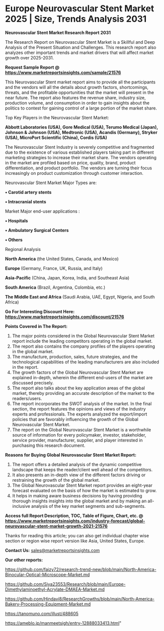 # Europe Neurovascular Stent Market 2025 | Size, Trends Analysis 2031

<strong>Neurovascular Stent Market Research Report 2031</strong>

The Research Report on Neurovascular Stent Market is a Skillful and Deep Analysis of the Present Situation and Challenges. This research report also analyzes other important trends and market drivers that will affect market growth over 2025-2031.

<strong>Request Sample Report @ <a href=https://www.marketreportsinsights.com/sample/21576>https://www.marketreportsinsights.com/sample/21576</a></strong>

This Neurovascular Stent market report aims to provide all the participants and the vendors will all the details about growth factors, shortcomings, threats, and the profitable opportunities that the market will present in the near future. The report also features the revenue share, industry size, production volume, and consumption in order to gain insights about the politics to contest for gaining control of a large portion of the market share.

Top Key Players in the Neurovascular Stent Market:

<strong>Abbott Laboratories (USA), Gore Medical (USA), Terumo Medical (Japan), Johnson & Johnson (USA), Medtronic (USA), Acandis (Germany), Stryker (USA), MicroPort Scientific (China), Cordis (USA)</strong>

The Neurovascular Stent Industry is severely competitive and fragmented due to the existence of various established players taking part in different marketing strategies to increase their market share. The vendors operating in the market are profiled based on price, quality, brand, product differentiation, and product portfolio. The vendors are turning their focus increasingly on product customization through customer interaction.

Neurovascular Stent Market Major Types are:

<strong>• Carotid artery stents

• Intracranial stents</strong>

Market Major end-user applications :

<strong>• Hospitals

• Ambulatory Surgical Centers

• Others</strong>

Regional Analysis

</u><strong><b>North America</b></strong> (the United States, Canada, and Mexico)

<strong><b>Europe </b></strong>(Germany, France, UK, Russia, and Italy)

<strong><b>Asia-Pacific</b></strong> (China, Japan, Korea, India, and Southeast Asia)

<strong><b>South America</b></strong> (Brazil, Argentina, Colombia, etc.)

<strong><b>The Middle East and Africa</b></strong> (Saudi Arabia, UAE, Egypt, Nigeria, and South Africa)

<strong>Go For Interesting Discount Here: <a href=https://www.marketreportsinsights.com/discount/21576>https://www.marketreportsinsights.com/discount/21576</a></strong>

<strong>Points Covered in The Report:</strong>
<ol>
  <li>The major points considered in the Global Neurovascular Stent Market report include the leading competitors operating in the global market.</li>
  <li>The report also contains the company profiles of the players operating in the global market.</li>
  <li>The manufacture, production, sales, future strategies, and the technological capabilities of the leading manufacturers are also included in the report.</li>
  <li>The growth factors of the Global Neurovascular Stent Market are explained in-depth, wherein the different end-users of the market are discussed precisely.</li>
  <li>The report also talks about the key application areas of the global market, thereby providing an accurate description of the market to the readers/users.</li>
  <li>The report incorporates the SWOT analysis of the market. In the final section, the report features the opinions and views of the industry experts and professionals. The experts analyzed the export/import policies that are favorably influencing the growth of the Global Neurovascular Stent Market.</li>
  <li>The report on the Global Neurovascular Stent Market is a worthwhile source of information for every policymaker, investor, stakeholder, service provider, manufacturer, supplier, and player interested in purchasing this research document.</li>
</ol>
<strong>Reasons for Buying Global Neurovascular Stent Market Report:</strong>

<ol>
  <li>The report offers a detailed analysis of the dynamic competitive landscape that keeps the reader/client well ahead of the competitors.</li>
  <li>It also presents an in-depth view of the different factors driving or restraining the growth of the global market.</li>
  <li>The Global Neurovascular Stent Market report provides an eight-year forecast evaluated on the basis of how the market is estimated to grow.</li>
  <li>It helps in making aware business decisions by having providing thorough insights insights into the global market and by making an all-inclusive analysis of the key market segments and sub-segments.</li>
</ol>
<strong>Access full Report Description, TOC, Table of Figure, Chart, etc. @ <a href=https://www.marketreportsinsights.com/industry-forecast/global-neurovascular-stent-market-growth-2021-21576>https://www.marketreportsinsights.com/industry-forecast/global-neurovascular-stent-market-growth-2021-21576</a></strong>


Thanks for reading this article; you can also get individual chapter wise section or region wise report version like Asia, United States, Europe.

<strong>Contact Us:</strong>
sales@marketreportsinsights.com

<strong>Our other reports:</strong>

<a href=https://github.com/faizy72/research-trend-new/blob/main/North-America-Binocular-Optical-Microscope-Market.md>https://github.com/faizy72/research-trend-new/blob/main/North-America-Binocular-Optical-Microscope-Market.md</a>

<a href=https://github.com/Siya23553/Research/blob/main/Europe-Dimethylaminoethyl-Acrylate-DMAEA-Market.md>https://github.com/Siya23553/Research/blob/main/Europe-Dimethylaminoethyl-Acrylate-DMAEA-Market.md</a>

<a href=https://github.com/Hindavi8/ResearchGrowths/blob/main/North-America-Bakery-Processing-Equipment-Market.md>https://github.com/Hindavi8/ResearchGrowths/blob/main/North-America-Bakery-Processing-Equipment-Market.md</a>

<a href=https://tanomuno.com/illust/488605>https://tanomuno.com/illust/488605</a>

<a href=https://ameblo.jp/manmeetsigh/entry-12888033413.html>https://ameblo.jp/manmeetsigh/entry-12888033413.html</a>"
